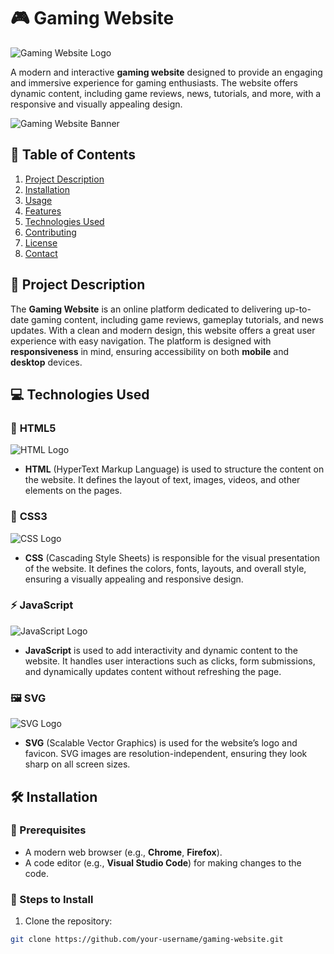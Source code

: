 # 🎮 Gaming Website

![Gaming Website Logo](readme-images/logo.png)  <!-- Replace with actual logo in `readme-images/` -->

A modern and interactive **gaming website** designed to provide an engaging and immersive experience for gaming enthusiasts. The website offers dynamic content, including game reviews, news, tutorials, and more, with a responsive and visually appealing design.

![Gaming Website Banner](readme-images/banner.png)  <!-- Replace with actual image in `readme-images/` -->

## 🌟 Table of Contents

1. [Project Description](#project-description)
2. [Installation](#installation)
3. [Usage](#usage)
4. [Features](#features)
5. [Technologies Used](#technologies-used)
6. [Contributing](#contributing)
7. [License](#license)
8. [Contact](#contact)

## 📝 Project Description

The **Gaming Website** is an online platform dedicated to delivering up-to-date gaming content, including game reviews, gameplay tutorials, and news updates. With a clean and modern design, this website offers a great user experience with easy navigation. The platform is designed with **responsiveness** in mind, ensuring accessibility on both **mobile** and **desktop** devices.

## 💻 Technologies Used

### 🔧 **HTML5** 
![HTML Logo](https://img.icons8.com/ios/452/html-5.png)
- **HTML** (HyperText Markup Language) is used to structure the content on the website. It defines the layout of text, images, videos, and other elements on the pages.

### 🎨 **CSS3**
![CSS Logo](https://img.icons8.com/ios/452/css3.png)
- **CSS** (Cascading Style Sheets) is responsible for the visual presentation of the website. It defines the colors, fonts, layouts, and overall style, ensuring a visually appealing and responsive design.

### ⚡ **JavaScript**
![JavaScript Logo](https://img.icons8.com/ios/452/javascript.png)
- **JavaScript** is used to add interactivity and dynamic content to the website. It handles user interactions such as clicks, form submissions, and dynamically updates content without refreshing the page.

### 🖼️ **SVG**
![SVG Logo](https://img.icons8.com/ios/452/svg.png)
- **SVG** (Scalable Vector Graphics) is used for the website’s logo and favicon. SVG images are resolution-independent, ensuring they look sharp on all screen sizes.

## 🛠️ Installation

### 🔧 Prerequisites

- A modern web browser (e.g., **Chrome**, **Firefox**).
- A code editor (e.g., **Visual Studio Code**) for making changes to the code.

### 📝 Steps to Install

1. Clone the repository:

```bash
git clone https://github.com/your-username/gaming-website.git
